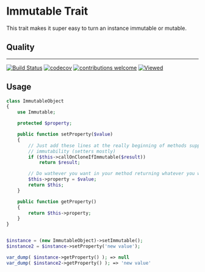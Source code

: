 # Immutable Trait
This trait makes it super easy to turn an instance immutable or mutable.

## Quality
--------------
[![Build Status](https://travis-ci.org/jclaveau/php-immutable-trait.png?branch=master)](https://travis-ci.org/jclaveau/php-immutable-trait)
[![codecov](https://codecov.io/gh/jclaveau/php-immutable-trait/branch/master/graph/badge.svg)](https://codecov.io/gh/jclaveau/php-immutable-trait)
[![contributions welcome](https://img.shields.io/badge/contributions-welcome-brightgreen.svg?style=flat)](https://github.com/jclaveau/php-immutable-trait/issues)
[![Viewed](http://hits.dwyl.com/jclaveau/php-immutable-trait.svg)](http://hits.dwyl.com/jclaveau/php-immutable-trait)


## Usage
```php
class ImmutableObject
{
    use Immutable;

    protected $property;

    public function setProperty($value)
    {
        // Just add these lines at the really beginning of methods supporting
        // immutability (setters mostly)
        if ($this->callOnCloneIfImmutable($result))
            return $result;

        // Do wathever you want in your method returning whatever you want else
        $this->property = $value;
        return $this;
    }

    public function getProperty()
    {
        return $this->property;
    }
}


$instance = (new ImmutableObject)->setImmutable();
$instance2 = $instance->setProperty('new value');

var_dump( $instance->getProperty() ); => null
var_dump( $instance2->getProperty() ); => 'new value'
```
